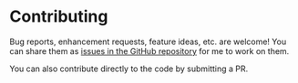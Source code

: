 # Contributing
Bug reports, enhancement requests, feature ideas, etc. are welcome!
You can share them as [issues in the GitHub repository](https://github.com/Coddeus/Pianorium/issues) for me to work on them.

You can also contribute directly to the code by submitting a PR.